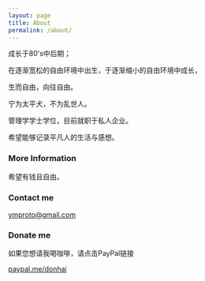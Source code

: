 ```yaml
---
layout: page
title: About
permalink: /about/
---
```

   成长于80's中后期；
   
   在逐渐宽松的自由环境中出生，于逐渐缩小的自由环境中成长，
    
   生而自由，向往自由。
   
   宁为太平犬，不为乱世人。
    
   管理学学士学位，目前就职于私人企业。
   
   希望能够记录平凡人的生活与感想。


### More Information
   希望有钱且自由。


### Contact me
   ymproto@gmail.com

### Donate me
   如果您想请我喝咖啡，请点击PayPal链接
   
   [paypal.me/donhai](https://paypal.me/donhai?locale.x=zh_XC)
